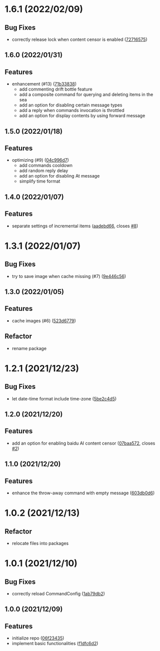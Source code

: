 <a name="1.6.1"></a>

# 1.6.1 (2022/02/09)

## Bug Fixes

* correctly release lock when content censor is
  enabled ([72716575](https://github.com/Samarium150/mirai-console-simple-echo/commits/72716575))

<a name="1.6.0"></a>

## 1.6.0 (2022/01/31)

## Features

* enhancement (#13) ([71b33838](https://github.com/Samarium150/mirai-console-simple-echo/commits/71b33838))
    - add commenting drift bottle feature
    - add a composite command for querying and deleting items in the sea
    - add an option for disabling certain message types
    - add a reply when commands invocation is throttled
    - add an option for display contents by using forward message

<a name="1.5.0"></a>

## 1.5.0 (2022/01/18)

## Features

* optimizing (#9) ([04c996d7](https://github.com/Samarium150/mirai-console-simple-echo/commits/04c996d7))
    - add commands cooldown
    - add random reply delay
    - add an option for disabling At message
    - simplify time format

<a name="1.4.0"></a>

## 1.4.0 (2022/01/07)

## Features

* separate settings of incremental items ([aadebd66](https://github.com/Samarium150/mirai-console-simple-echo/commits/aadebd66),
  closes [#8](https://github.com/Samarium150/mirai-console-simple-echo/issues/issues/8))

<a name="1.3.1"></a>

# 1.3.1 (2022/01/07)

## Bug Fixes

* try to save image when cache missing (#7)
  ([9e446c56](https://github.com/Samarium150/mirai-console-simple-echo/commits/9e446c56))

<a name="1.3.0"></a>

## 1.3.0 (2022/01/05)

## Features

* cache images (#6) ([523d6779](https://github.com/Samarium150/mirai-console-simple-echo/commits/523d6779))

## Refactor

* rename package

<a name="1.2.1"></a>

# 1.2.1 (2021/12/23)

## Bug Fixes

* let date-time format include time-zone ([5be2c4d5](https://github.com/Samarium150/mirai-console-simple-echo/commits/5be2c4d5))
  <a name="1.2.0"></a>

## 1.2.0 (2021/12/20)

## Features

* add an option for enabling baidu AI content censor ([07baa572](https://github.com/Samarium150/mirai-console-simple-echo/commits/07baa572),
  closes [#2](https://github.com/Samarium150/mirai-console-simple-echo/issues/issues/2))

<a name="1.1.0"></a>

## 1.1.0 (2021/12/20)

## Features

* enhance the throw-away command with empty message ([603db0d6](https://github.com/Samarium150/mirai-console-simple-echo/commits/603db0d6))

<a name="1.0.2"></a>

# 1.0.2 (2021/12/13)

## Refactor

* relocate files into packages

<a name="1.0.1"></a>

# 1.0.1 (2021/12/10)

## Bug Fixes

* correctly reload CommandConfig ([1ab79db2](https://github.com/Samarium150/mirai-console-simple-echo/commits/1ab79db2))

<a name="1.0.0"></a>

## 1.0.0 (2021/12/09)

## Features

* initialize repo ([06f23435](https://github.com/Samarium150/mirai-console-simple-echo/commits/06f23435))
* implement basic functionalities ([f1dfc6d2](https://github.com/Samarium150/mirai-console-simple-echo/commits/f1dfc6d2))
